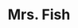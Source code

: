 ---
layout: place
title: "Mrs. Fish"
permalink: /california/los-angeles/mrs-fish.html
stateAbbr: CA
stateName: California
cityName: Los Angeles
place_id: ChIJITfiK7XHwoARG6IDkwlSETI
photos:
  - name: >-
      places/ChIJITfiK7XHwoARG6IDkwlSETI/photos/AeeoHcJqhBA6eS9MGWVy8gNJMOIJzyDr3JLHDgAmiexDqPB5M0USKjPsvbKhliEkm5Gdh1e7DIeybIJ77wIcwGVkSf5RMXKn9eRs76C-u5WglLn0pgHV5C_gHU3JOzL_oqXXprYD9GbK1ZKTusxActYv40_ocGWBG59rhzkjS86WdSPF282ZhFgsDxYi3JFG0sS2o19e94RVL5ptk73OSt4UYxRuXBpmwxQt2OjhsSEDfJBWukB6a7iyeUyLtR8KCcpZsCFZfkbk8-Ty705J6IqqerKkoW5IbDAiBG5gpYOXxSsghg
    widthPx: 4800
    heightPx: 3200
    authorAttributions:
      - displayName: Mrs. Fish
        uri: https://maps.google.com/maps/contrib/115781503777530652196
        photoUri: >-
          https://lh3.googleusercontent.com/a-/ALV-UjXGXFkS4rFfywSum4TVjF2GzZNgk2xBZJUtGMA9ARfhbMfdxps=s100-p-k-no-mo
    flagContentUri: >-
      https://www.google.com/local/imagery/report/?cb_client=maps_api_places.places_api&image_key=!1e10!2sAF1QipMteAhEL8jJMYrwqsPW3zAE36RFgjve9aeARGqF&hl=en-US
    googleMapsUri: >-
      https://www.google.com/maps/place//data=!3m4!1e2!3m2!1sAF1QipMteAhEL8jJMYrwqsPW3zAE36RFgjve9aeARGqF!2e10!4m2!3m1!1s0x80c2c7b52be23721:0x321152099303a21b
  - name: >-
      places/ChIJITfiK7XHwoARG6IDkwlSETI/photos/AeeoHcLepR1YekQm4FkWI-28vjZafVPMnZHbLN5dLbVCxE8nOI5wTnNUAGre0dcbFa08MAma8tsJeGsxkP6Sx5KuHnIcRF5UrHKpk7X3nRR1M4yX2Fpl2_bVpQYPXGTA399bHP24KW8e_kozmI9vzbvt5ZUT0eBLeVh--gSuzDdhPd1EsqkZRPNZNudtbqJv_Fl3_-JyB-UODhcvGhhUeJoyAVrpTlCWjhp2wSj5wGop3xaAMNAQURCG46sn2MUBpWoNkuwst6Pozc2CjCoyS1LobaM1psrtgPjRvYARryyRoVQWvg
    widthPx: 4550
    heightPx: 3172
    authorAttributions:
      - displayName: Mrs. Fish
        uri: https://maps.google.com/maps/contrib/115781503777530652196
        photoUri: >-
          https://lh3.googleusercontent.com/a-/ALV-UjXGXFkS4rFfywSum4TVjF2GzZNgk2xBZJUtGMA9ARfhbMfdxps=s100-p-k-no-mo
    flagContentUri: >-
      https://www.google.com/local/imagery/report/?cb_client=maps_api_places.places_api&image_key=!1e10!2sAF1QipPcfxMW2x4AQMUhysIrg6MjHnZVh8QTVg2nSF0k&hl=en-US
    googleMapsUri: >-
      https://www.google.com/maps/place//data=!3m4!1e2!3m2!1sAF1QipPcfxMW2x4AQMUhysIrg6MjHnZVh8QTVg2nSF0k!2e10!4m2!3m1!1s0x80c2c7b52be23721:0x321152099303a21b
  - name: >-
      places/ChIJITfiK7XHwoARG6IDkwlSETI/photos/AeeoHcJ81x8PzY97i3BvXN_MSQBoOcLDPjaltHVlUefKkDMb_SK_CNI4XqrJ-eE0ROFW3CzWWPNQFAFMD-H_lhbnhNiWFPF06vI9oAveQf_tMpUg2GjYq5PSKHg1O0VSPmn8QT_3u8bOE7jNaV1hgjwO3i_T92qMMv96gltN65Vnl0UHuPZmey1pH729tNykJPW96h_Q4byd4jg-DnGn5n8tUL1Xy1U_kyxcKtuNEZ6jKFNZ35N2coTdEn5KyxLW8byFCdYZOUUGrmiFELyBc20bWUdc7ysFkRRYFCalZZTBnkGlNaQ6fjTMy998RVYxm9etZnxBKmrMcnwePr4YoDoz3LPVnRGSGJhr-5nZjZhWFbrPLAZK3vVT_COsBk4eK26PdtOqu00bssPhQJ9dSvf7U0fJp_u3D1sXmIg1AYL-EI2QwNmo
    widthPx: 4800
    heightPx: 2700
    authorAttributions:
      - displayName: Amanda Lac
        uri: https://maps.google.com/maps/contrib/107555876836272409942
        photoUri: >-
          https://lh3.googleusercontent.com/a-/ALV-UjWe2KtB7S9CB-j4e7one81PQ8KoA2jXk5rs1XzPWeFieQdwaOEB=s100-p-k-no-mo
    flagContentUri: >-
      https://www.google.com/local/imagery/report/?cb_client=maps_api_places.places_api&image_key=!1e10!2sCIHM0ogKEICAgMCwyoj3-QE&hl=en-US
    googleMapsUri: >-
      https://www.google.com/maps/place//data=!3m4!1e2!3m2!1sCIHM0ogKEICAgMCwyoj3-QE!2e10!4m2!3m1!1s0x80c2c7b52be23721:0x321152099303a21b
  - name: >-
      places/ChIJITfiK7XHwoARG6IDkwlSETI/photos/AeeoHcIhQ6FpezoXGMDPCPviDn7NB5K0i4UVa1pKgt7mAnAzhZCyTev1rfGOkb9caYBnEN9F42zRQj98X3zZZ4pI4Px74CGcaOKV91WGe5tGHHAxz8x4a3WM7IyLoTOSk1Eu6d1r2g3zDvDYq511w1zvlN-iaTVIRrXve3NB-y6VDjEMka_yaZiGA2ESpFrJ5wAul591J4VdnfsZI3tAo2Uuy19xZ5hXgtC1tAVc1HZJmBd8mhsRyvcEElSMAq2fYgtQIno_Jx2yRVwh_y1sa2aNBTzEPhKt3a6s8JYkfo6slQfFS9GsHgOh2x-OWR-Ktly439ium7p4ufn8sQKi_MWGRykWFoxZl9R2fYU7ChxtjR3D5NE8PgQUL7N5IEu6pmA6BE54bCe38MAX8Eera54ACzkR3e36QkpTGWWz7GoQ7TSjaQ
    widthPx: 3024
    heightPx: 4032
    authorAttributions:
      - displayName: Chaz Nezha
        uri: https://maps.google.com/maps/contrib/116327708800027590391
        photoUri: >-
          https://lh3.googleusercontent.com/a-/ALV-UjWSKmEe1RufuGCLiSlCwUHxSn9IpaaQPA_JOOkNo43VCjBsD551=s100-p-k-no-mo
    flagContentUri: >-
      https://www.google.com/local/imagery/report/?cb_client=maps_api_places.places_api&image_key=!1e10!2sCIHM0ogKEICAgMDA4NKqYA&hl=en-US
    googleMapsUri: >-
      https://www.google.com/maps/place//data=!3m4!1e2!3m2!1sCIHM0ogKEICAgMDA4NKqYA!2e10!4m2!3m1!1s0x80c2c7b52be23721:0x321152099303a21b
  - name: >-
      places/ChIJITfiK7XHwoARG6IDkwlSETI/photos/AeeoHcJsn_d3BXyl-Tzg2wvClodVnL_fwujYbdvj-_xsPFFAegu1upkRHvvjK9q-UxtrGOh7_ygxCNvZLGpv7YLAtTkjB6KMa3sH4UpVkr7BLna5dHcDJiY75_BZ5Df5Z7y2iNEqygNZfITYtcIZdfjvraN-KaSOf4BSZ2girO0c7-Km-ENNC9EMogOMbD60pYG11cEXfX1hT_CnoVb_Q9_Asxohz1gIuh_ZtVFsxf6I4ueudZN3uw1EBNTMMo-RCMe3p4zBFSrv9Fd5SxMbKQTnrMVy1Sx62MqpraeskZDiLHFEZrUVg8wFH0i-5zvqrdWJcnc11h5jLHqShZQ8NYpP-sWKKgX6XnRJCWEWdGpzRClPReXXH_tC0gICg0ptbooSy_PlgfYa4g161trrIK9GDeTB2QoJFB0QgbnVqjTJ7Xw
    widthPx: 4000
    heightPx: 2252
    authorAttributions:
      - displayName: Jo Max
        uri: https://maps.google.com/maps/contrib/118346101002945333294
        photoUri: >-
          https://lh3.googleusercontent.com/a/ACg8ocL9r9VyzhMLo6GWj73eS9-xqv2cSQ56VWKX3BWQnY5WUa7UvA=s100-p-k-no-mo
    flagContentUri: >-
      https://www.google.com/local/imagery/report/?cb_client=maps_api_places.places_api&image_key=!1e10!2sCIHM0ogKEICAgICzkeCKDg&hl=en-US
    googleMapsUri: >-
      https://www.google.com/maps/place//data=!3m4!1e2!3m2!1sCIHM0ogKEICAgICzkeCKDg!2e10!4m2!3m1!1s0x80c2c7b52be23721:0x321152099303a21b
  - name: >-
      places/ChIJITfiK7XHwoARG6IDkwlSETI/photos/AeeoHcLh3UXzD0VEiREfqUYYKItuU60tlcJFhF9fhTmlI-nfhV72jLncIuw75dcL5bsNG7gfbQXLO8wgkX6KE887dJnLQZ20wD9wxEE5KG3vPL0AABkM7O9JeQ8Rg4bbPWluyhATOE0ZSRfbOthwuWB2aMRclNtd57fX3QxUZxCJOtaHELk92dvOCox-ctbn5qu4gkL3aR5euQiDu9UVsBaeVlZNasJfsCvj4PRJ-QqxkdImsozr-AUWg1dILU9KaYktDPkR-DvRgO4eNjGraoj6XzLfvzKeHqTazYnYeIUzK9eqzhPqGg9OLNJwtaV0x1NqQ8rvTvk8MHm4IsqwbxXOUIG1IeCoI3ete-C8JUCuJ2h7xvSI_9-I-KSWLbRB5kRK3B2yiNqA_Q_8aQT8qhg2fn6FpmbeLBxhbi-iZqt5yzpo9j2z
    widthPx: 4000
    heightPx: 2252
    authorAttributions:
      - displayName: E. Dominic Black
        uri: https://maps.google.com/maps/contrib/113056801039421773205
        photoUri: >-
          https://lh3.googleusercontent.com/a-/ALV-UjVjPTf7nVLcI6vOOWe9_BjR7dfv08M7-VkndUkJkiVauQj-T9BV=s100-p-k-no-mo
    flagContentUri: >-
      https://www.google.com/local/imagery/report/?cb_client=maps_api_places.places_api&image_key=!1e10!2sCIHM0ogKEICAgICr_p7U2QE&hl=en-US
    googleMapsUri: >-
      https://www.google.com/maps/place//data=!3m4!1e2!3m2!1sCIHM0ogKEICAgICr_p7U2QE!2e10!4m2!3m1!1s0x80c2c7b52be23721:0x321152099303a21b
  - name: >-
      places/ChIJITfiK7XHwoARG6IDkwlSETI/photos/AeeoHcJvC2OUk1F3tvIHzuEietX_E4QNOCoKMD9H-rDzvzRL3ThMJ4ZEqNNFF6krEUHEPhqrFLaTxwfkFPAdRkWquGHin09DsO1ePrV-O8T-kCpodbVUSC8_RfN1HuNsDFpYEqofh_mHz-uraYOUuqoGrBy7h7D04TtaGcJXjolaVnk7yzxYn8kGdKJWRX5RZLffzOqSi3T61j00N1iw108nL2Wzey1q6dJHH_SLAOlPl2y4S2rpzm0-nDOT_KitmJlStJj1ugIBkmozxJZJsjgvsZT1-4aQr76rM4wCndWQELf1a_EVNGnGwZm32LXFuwta58vUiKpMJ9zrBA4JOjcYQaeJgnT2_hdKEKftD71GVtrUU5prySjeRHwZGX_26Ipchl3yVcwr4Ot6mYOWxqYmGhDQhiueEHziAXKFe1HPTru2tQgc
    widthPx: 1000
    heightPx: 667
    authorAttributions:
      - displayName: William Cardoza
        uri: https://maps.google.com/maps/contrib/117828086802064938037
        photoUri: >-
          https://lh3.googleusercontent.com/a/ACg8ocKAaj4G8bilAgieweIznzRuoZMKvQaufLR6EmIjlZHplDlfSA=s100-p-k-no-mo
    flagContentUri: >-
      https://www.google.com/local/imagery/report/?cb_client=maps_api_places.places_api&image_key=!1e10!2sCIHM0ogKEICAgIDj6eeS_QE&hl=en-US
    googleMapsUri: >-
      https://www.google.com/maps/place//data=!3m4!1e2!3m2!1sCIHM0ogKEICAgIDj6eeS_QE!2e10!4m2!3m1!1s0x80c2c7b52be23721:0x321152099303a21b
  - name: >-
      places/ChIJITfiK7XHwoARG6IDkwlSETI/photos/AeeoHcKYgVU9_sJVEB6Q0jV5mg8vWezuVh5pzOdTGqJ4Pyi4p6lqXhMdy_6T9SHERglpe67t6cC8iMrqWM_ELi14WhTARibt5GWJ2V1t8EPOY-wghjYbj8jfl1z3LCazaomntLJchygeMD_qYSlQ_1i8MMYLllGRN3X7A5IDvBOgRszOT4eYHP_AbwJxEKV9FzA0V54sPCKxDF55OqM5qgg6Fwrh3CECfh9cq8BhhykLFDf9J0NhcEX1EsLFJEy8kctvWU_Z6S8HRhgRc0iGWYOSpV_0sgzq51QbgglYWoX8Y0C9NQ
    widthPx: 4757
    heightPx: 3336
    authorAttributions:
      - displayName: Mrs. Fish
        uri: https://maps.google.com/maps/contrib/115781503777530652196
        photoUri: >-
          https://lh3.googleusercontent.com/a-/ALV-UjXGXFkS4rFfywSum4TVjF2GzZNgk2xBZJUtGMA9ARfhbMfdxps=s100-p-k-no-mo
    flagContentUri: >-
      https://www.google.com/local/imagery/report/?cb_client=maps_api_places.places_api&image_key=!1e10!2sAF1QipMZxvXKNA3O4TisVoy1ReEPLden3cgX7spHuWvS&hl=en-US
    googleMapsUri: >-
      https://www.google.com/maps/place//data=!3m4!1e2!3m2!1sAF1QipMZxvXKNA3O4TisVoy1ReEPLden3cgX7spHuWvS!2e10!4m2!3m1!1s0x80c2c7b52be23721:0x321152099303a21b
  - name: >-
      places/ChIJITfiK7XHwoARG6IDkwlSETI/photos/AeeoHcKoo7poGOdkED6UzrE_1eLLflXNf_VocYYBkGRCu14ogoR2HDBXzecomKOjF7_ypwg-qaoqeAy5n-pq23CAGG22TTuzLzuuqh5lu9wV0J5u-w4GeZzHHHaNFD42cIejCArrqUegpIMMR3PWHmzp5fBC4vjDLCL8rRP8srce71ueqeu8oCutQxyYZSkoD4HnY_BbUsux8OqrpELLwS3UU1t_mhMyrYuq18Kc10wYO7y8b6NCJ2W6VPpCRoazLW0vAM1jjQREgTbhe53MwHvjESy1bT8EN0pygWylg2Q7we3_lg
    widthPx: 4527
    heightPx: 3648
    authorAttributions:
      - displayName: Mrs. Fish
        uri: https://maps.google.com/maps/contrib/115781503777530652196
        photoUri: >-
          https://lh3.googleusercontent.com/a-/ALV-UjXGXFkS4rFfywSum4TVjF2GzZNgk2xBZJUtGMA9ARfhbMfdxps=s100-p-k-no-mo
    flagContentUri: >-
      https://www.google.com/local/imagery/report/?cb_client=maps_api_places.places_api&image_key=!1e10!2sAF1QipOeaRaQb-xDfDgXOgHhlsHWibUPy7RXToNdPI-n&hl=en-US
    googleMapsUri: >-
      https://www.google.com/maps/place//data=!3m4!1e2!3m2!1sAF1QipOeaRaQb-xDfDgXOgHhlsHWibUPy7RXToNdPI-n!2e10!4m2!3m1!1s0x80c2c7b52be23721:0x321152099303a21b
  - name: >-
      places/ChIJITfiK7XHwoARG6IDkwlSETI/photos/AeeoHcKDJiNQnNAF9v4S053IFdjzPqpqUW7SajNeqCjat-liCSrSeRUQbWWsNylR2lhhqmc43k1lPpcX5fWxEKbCoNaCHid5MO0jCn08vOARsf7t8aqoUL5qUJ7PM5HnS9yPOWa6rA9L5FYgI4H1WEegQX7A501atH0LSWdlPYsxE2_8rJKqBIHVMeHkPluqXWa7VxdYDkIDCXfZJF4EEgQNjCfG9vxBcJ92FEjffqho2P04vhRB34fuI0PIZEoIBr0os2D3YIi_S8xSH1pkvJccmDXIzebAwWo3-w-fdN8sbf1CMacR-QSLH0mXwpnf8LPA8GhDwgJJXEcDMRSK2NyoySv6kVP68UaMdkwpX_jLG-RalsQazkG4vnhHAnVQ2npntmCryUwNXT7g4V6vCRoUrX-mV9cX_AvvHsRw3cNLuIDhii4
    widthPx: 3495
    heightPx: 2621
    authorAttributions:
      - displayName: Roy Cui
        uri: https://maps.google.com/maps/contrib/109531321803681212414
        photoUri: >-
          https://lh3.googleusercontent.com/a-/ALV-UjVI7LAxGd9Zn-iyvVtV-mdRUL8XG9T7Vldm67lt7edgOZ7zeY1b=s100-p-k-no-mo
    flagContentUri: >-
      https://www.google.com/local/imagery/report/?cb_client=maps_api_places.places_api&image_key=!1e10!2sCIHM0ogKEICAgICj1riL7wE&hl=en-US
    googleMapsUri: >-
      https://www.google.com/maps/place//data=!3m4!1e2!3m2!1sCIHM0ogKEICAgICj1riL7wE!2e10!4m2!3m1!1s0x80c2c7b52be23721:0x321152099303a21b
address: 448 S Hill St, Los Angeles, CA 90013, USA
street: 448 S Hill St
city: Los Angeles
state: CA
zip: '90013'
country: USA
neighborhood: Downtown Los Angeles
latitude: '34.048889'
longitude: '-118.251490'
accessibility_options:
  wheelchairAccessibleParking: true
  wheelchairAccessibleEntrance: false
  wheelchairAccessibleRestroom: true
  wheelchairAccessibleSeating: true
business_status: OPERATIONAL
name: Mrs. Fish
google_maps_links:
  directionsUri: >-
    https://www.google.com/maps/dir//''/data=!4m7!4m6!1m1!4e2!1m2!1m1!1s0x80c2c7b52be23721:0x321152099303a21b!3e0
  placeUri: https://maps.google.com/?cid=3607754977575150107
  writeAReviewUri: >-
    https://www.google.com/maps/place//data=!4m3!3m2!1s0x80c2c7b52be23721:0x321152099303a21b!12e1
  reviewsUri: >-
    https://www.google.com/maps/place//data=!4m4!3m3!1s0x80c2c7b52be23721:0x321152099303a21b!9m1!1b1
  photosUri: >-
    https://www.google.com/maps/place//data=!4m3!3m2!1s0x80c2c7b52be23721:0x321152099303a21b!10e5
primary_type: Restaurant
opening_hours:
  regular: null
  current: null
secondary_opening_hours:
  regular:
    weekdayDescriptions: null
    type: null
  current:
    weekdayDescriptions: null
    type: null
phone: (213) 873-4444
price_level: PRICE_LEVEL_MODERATE
price_range: $50 &ndash; $100
rating: '4.4'
rating_count: 818
website: http://www.mrsfish.com/
description: >-
  Japanese plates, sushi & whisky are presented in a contemporary space accented
  by colorful artwork.
reviews:
  - name: >-
      places/ChIJITfiK7XHwoARG6IDkwlSETI/reviews/ChZDSUhNMG9nS0VJQ0FnTURBNE5MS2R3EAE
    relativePublishTimeDescription: 2 months ago
    rating: 5
    text:
      text: >-
        A very trendy and bustling spot! While waiting for our table at Mrs.
        Fish, we enjoyed a drink at their sister restaurant, Perch—a great
        option I’d recommend. Parking can be tricky, but we got lucky with a
        metered spot right across the street. I'll let the photos speak for
        themselves—we ordered the chef’s tasting menu along with a few extra
        dishes. I couldn’t resist capturing plenty of content!
      languageCode: en
    originalText:
      text: >-
        A very trendy and bustling spot! While waiting for our table at Mrs.
        Fish, we enjoyed a drink at their sister restaurant, Perch—a great
        option I’d recommend. Parking can be tricky, but we got lucky with a
        metered spot right across the street. I'll let the photos speak for
        themselves—we ordered the chef’s tasting menu along with a few extra
        dishes. I couldn’t resist capturing plenty of content!
      languageCode: en
    authorAttribution:
      displayName: Chaz Nezha
      uri: https://www.google.com/maps/contrib/116327708800027590391/reviews
      photoUri: >-
        https://lh3.googleusercontent.com/a-/ALV-UjWSKmEe1RufuGCLiSlCwUHxSn9IpaaQPA_JOOkNo43VCjBsD551=s128-c0x00000000-cc-rp-mo-ba6
    publishTime: '2025-02-06T05:09:32.890152Z'
    flagContentUri: >-
      https://www.google.com/local/review/rap/report?postId=ChZDSUhNMG9nS0VJQ0FnTURBNE5MS2R3EAE&d=17924085&t=1
    googleMapsUri: >-
      https://www.google.com/maps/reviews/data=!4m6!14m5!1m4!2m3!1sChZDSUhNMG9nS0VJQ0FnTURBNE5MS2R3EAE!2m1!1s0x80c2c7b52be23721:0x321152099303a21b
  - name: >-
      places/ChIJITfiK7XHwoARG6IDkwlSETI/reviews/ChZDSUhNMG9nS0VJQ0FnTUN3N3ZqTlF3EAE
    relativePublishTimeDescription: 3 weeks ago
    rating: 5
    text:
      text: >-
        Omg the best experience I have had by far in a bar in DTLA . Going in I
        was welcomed by the lovely security Jeremy who talked to me about their
        bars and the bartender Yutajaro. He made the most delightful cocktails
        whiskey drinks ever. He is patient and very knowledgeable about flavors
        and alcohol. He knew how to balance each ingredient and made my husband
        feel so special for his birthday ! A 10/10 . Thank you so much to all
        the beautiful staff. Lots of steps to go up and down worth it with the
        fish tanks and decor .
      languageCode: en
    originalText:
      text: >-
        Omg the best experience I have had by far in a bar in DTLA . Going in I
        was welcomed by the lovely security Jeremy who talked to me about their
        bars and the bartender Yutajaro. He made the most delightful cocktails
        whiskey drinks ever. He is patient and very knowledgeable about flavors
        and alcohol. He knew how to balance each ingredient and made my husband
        feel so special for his birthday ! A 10/10 . Thank you so much to all
        the beautiful staff. Lots of steps to go up and down worth it with the
        fish tanks and decor .
      languageCode: en
    authorAttribution:
      displayName: Katherine Sanchez
      uri: https://www.google.com/maps/contrib/109720485911157222178/reviews
      photoUri: >-
        https://lh3.googleusercontent.com/a-/ALV-UjV9U40FmfxEAGKEQVCaEK1G6F4mgorNP_dnLDguHzAQ1B5YaXc2=s128-c0x00000000-cc-rp-mo-ba3
    publishTime: '2025-03-19T00:52:36.759552Z'
    flagContentUri: >-
      https://www.google.com/local/review/rap/report?postId=ChZDSUhNMG9nS0VJQ0FnTUN3N3ZqTlF3EAE&d=17924085&t=1
    googleMapsUri: >-
      https://www.google.com/maps/reviews/data=!4m6!14m5!1m4!2m3!1sChZDSUhNMG9nS0VJQ0FnTUN3N3ZqTlF3EAE!2m1!1s0x80c2c7b52be23721:0x321152099303a21b
  - name: >-
      places/ChIJITfiK7XHwoARG6IDkwlSETI/reviews/ChZDSUhNMG9nS0VJQ0FnSURfZ2ZIOVZnEAE
    relativePublishTimeDescription: 2 months ago
    rating: 4
    text:
      text: >-
        I came here for my birthday dinner! I had never heard of this place
        before. It's right next door to the Perch in Los AngeParking - street
        parking available if you're lucky, otherwise, I used valet. It was $15
        for valet and they have an app where you can request your car about 10
        min prior to you leaving. The restaurant seats you once your entire
        party is there. You can wait at the cute bar they have and order a drink
        while you wait. The decor inside is stunning! We were lucky at got to
        sit right under the fish tank. Service was OK. Everyone was friendly for
        the most part, but I did have them box my food and didn't end up
        receiving it when l left, they threw it away. I was very upset about
        that. Otherwise, it was a good experience. They let us bring in a cake
        from outside for my birthday. It's definitely worth a shot if you're in
        the area.


        Food and drink review:

        Chika: (5/5) delicious mocktail. Flavors blended well together.


        Spicy green beans: (4/5) I wanted to love them, but they were just Ok.
        They were very hard to chew, but had a nice kick to them.


        Salmon carpaccio: (4/5) These had great flavor but portion was tiny for
        the price.


        Rainbow roll, salmon avocado, and California roll: These were all
        delicious!! The fish was fresh and they were pretty big pieces.


        Karaage skewer: (5/5) These were yummy. They had good texture and
        flavor. Dipping sauce was tasty too. 3 in one serving for all skewers.

        Porkbelly skewer: (5/5) Super good! Great flavor.


        Shrimp skewer: (5/5) everyone devoured these ones fast!

        Seared tuna crispy rice: (5/5) These were my favorite.

        Omg so good and the sauce on top was delicious!


        Edamame: (5/5) Overall good flavor. The spicy chili one was yummy!


        Miso cod: (2/5) The fish was cooked well but was topped with some aioli
        sauce that killed the flavor. We ended up sending it back.


        Brisket: (4/5) This was super tasty! It was tender and flavors blended
        well together.


        Short rib: (5/5) This was bomb. My favorite dish. The potatoes and meat
        were a fantastic combo. l'd definitely order again.


        Pork belly ramen: (5/5) The broth was unique. I never tried ramen like
        that before. It was super good!
      languageCode: en
    originalText:
      text: >-
        I came here for my birthday dinner! I had never heard of this place
        before. It's right next door to the Perch in Los AngeParking - street
        parking available if you're lucky, otherwise, I used valet. It was $15
        for valet and they have an app where you can request your car about 10
        min prior to you leaving. The restaurant seats you once your entire
        party is there. You can wait at the cute bar they have and order a drink
        while you wait. The decor inside is stunning! We were lucky at got to
        sit right under the fish tank. Service was OK. Everyone was friendly for
        the most part, but I did have them box my food and didn't end up
        receiving it when l left, they threw it away. I was very upset about
        that. Otherwise, it was a good experience. They let us bring in a cake
        from outside for my birthday. It's definitely worth a shot if you're in
        the area.


        Food and drink review:

        Chika: (5/5) delicious mocktail. Flavors blended well together.


        Spicy green beans: (4/5) I wanted to love them, but they were just Ok.
        They were very hard to chew, but had a nice kick to them.


        Salmon carpaccio: (4/5) These had great flavor but portion was tiny for
        the price.


        Rainbow roll, salmon avocado, and California roll: These were all
        delicious!! The fish was fresh and they were pretty big pieces.


        Karaage skewer: (5/5) These were yummy. They had good texture and
        flavor. Dipping sauce was tasty too. 3 in one serving for all skewers.

        Porkbelly skewer: (5/5) Super good! Great flavor.


        Shrimp skewer: (5/5) everyone devoured these ones fast!

        Seared tuna crispy rice: (5/5) These were my favorite.

        Omg so good and the sauce on top was delicious!


        Edamame: (5/5) Overall good flavor. The spicy chili one was yummy!


        Miso cod: (2/5) The fish was cooked well but was topped with some aioli
        sauce that killed the flavor. We ended up sending it back.


        Brisket: (4/5) This was super tasty! It was tender and flavors blended
        well together.


        Short rib: (5/5) This was bomb. My favorite dish. The potatoes and meat
        were a fantastic combo. l'd definitely order again.


        Pork belly ramen: (5/5) The broth was unique. I never tried ramen like
        that before. It was super good!
      languageCode: en
    authorAttribution:
      displayName: kaloni sam
      uri: https://www.google.com/maps/contrib/116322199584570506576/reviews
      photoUri: >-
        https://lh3.googleusercontent.com/a-/ALV-UjWVASbUrivC_J53xpMEH2c4Fgb1X-nI-pyNhvN6aIG4pRTqwac=s128-c0x00000000-cc-rp-mo-ba4
    publishTime: '2025-01-24T17:07:21.116054Z'
    flagContentUri: >-
      https://www.google.com/local/review/rap/report?postId=ChZDSUhNMG9nS0VJQ0FnSURfZ2ZIOVZnEAE&d=17924085&t=1
    googleMapsUri: >-
      https://www.google.com/maps/reviews/data=!4m6!14m5!1m4!2m3!1sChZDSUhNMG9nS0VJQ0FnSURfZ2ZIOVZnEAE!2m1!1s0x80c2c7b52be23721:0x321152099303a21b
  - name: >-
      places/ChIJITfiK7XHwoARG6IDkwlSETI/reviews/ChRDSUhNMG9nS0VJQ0FnTUN3cmY0bBAB
    relativePublishTimeDescription: 3 weeks ago
    rating: 5
    text:
      text: >-
        The atmosphere is so beautiful and very relaxing.  I highly recommend
        this restaurant. The waiter was the sweetest 💕 very attentive.

        Drinks are delicious, and there's a variety to choose from.
      languageCode: en
    originalText:
      text: >-
        The atmosphere is so beautiful and very relaxing.  I highly recommend
        this restaurant. The waiter was the sweetest 💕 very attentive.

        Drinks are delicious, and there's a variety to choose from.
      languageCode: en
    authorAttribution:
      displayName: Jasmin Montenegro
      uri: https://www.google.com/maps/contrib/105142071025195998818/reviews
      photoUri: >-
        https://lh3.googleusercontent.com/a-/ALV-UjUufuo9OJmrZYG_gEzkuYFIWVVLF2MO0h--EeGz8NqngPhh6T4N=s128-c0x00000000-cc-rp-mo-ba2
    publishTime: '2025-03-20T13:50:23.017693Z'
    flagContentUri: >-
      https://www.google.com/local/review/rap/report?postId=ChRDSUhNMG9nS0VJQ0FnTUN3cmY0bBAB&d=17924085&t=1
    googleMapsUri: >-
      https://www.google.com/maps/reviews/data=!4m6!14m5!1m4!2m3!1sChRDSUhNMG9nS0VJQ0FnTUN3cmY0bBAB!2m1!1s0x80c2c7b52be23721:0x321152099303a21b
  - name: >-
      places/ChIJITfiK7XHwoARG6IDkwlSETI/reviews/ChdDSUhNMG9nS0VJQ0FnTUNJMy1QaXFnRRAB
    relativePublishTimeDescription: a week ago
    rating: 4
    text:
      text: >-
        This was my first time going after wanting to go for quite some time. We
        had drinks at Perch prior to our reservation at Mrs. Fish. The server
        was VERY knowledgeable about the menu and very helpful with making
        selections. The food selections were good. The drinks were nice.
        Desserts were amazing - I will think of wasabi and chocolate in a very
        different way. The sound system is quite nice. Good vibe in the place.
        The art is eclectic, but those fish tanks!
      languageCode: en
    originalText:
      text: >-
        This was my first time going after wanting to go for quite some time. We
        had drinks at Perch prior to our reservation at Mrs. Fish. The server
        was VERY knowledgeable about the menu and very helpful with making
        selections. The food selections were good. The drinks were nice.
        Desserts were amazing - I will think of wasabi and chocolate in a very
        different way. The sound system is quite nice. Good vibe in the place.
        The art is eclectic, but those fish tanks!
      languageCode: en
    authorAttribution:
      displayName: RJ Dyer
      uri: https://www.google.com/maps/contrib/107301715579015103354/reviews
      photoUri: >-
        https://lh3.googleusercontent.com/a/ACg8ocLGrLVzlAaD2ouxl_k5SGzT1dp8KPF3EuoMuL5AcKl53kCdSA=s128-c0x00000000-cc-rp-mo
    publishTime: '2025-04-05T21:07:01.971913Z'
    flagContentUri: >-
      https://www.google.com/local/review/rap/report?postId=ChdDSUhNMG9nS0VJQ0FnTUNJMy1QaXFnRRAB&d=17924085&t=1
    googleMapsUri: >-
      https://www.google.com/maps/reviews/data=!4m6!14m5!1m4!2m3!1sChdDSUhNMG9nS0VJQ0FnTUNJMy1QaXFnRRAB!2m1!1s0x80c2c7b52be23721:0x321152099303a21b
parking_options:
  paidStreetParking: true
  valetParking: true
payment_options:
  acceptsCreditCards: true
  acceptsDebitCards: true
  acceptsCashOnly: false
  acceptsNfc: true
allow_dogs: null
curbside_pickup: null
delivery: true
dine_in: true
good_for_children: true
good_for_groups: true
good_for_sports: false
live_music: true
menu_for_children: true
outdoor_seating: false
reservable: true
restroom: true
serves_beer: true
serves_breakfast: false
serves_brunch: false
serves_cocktails: true
serves_coffee: true
serves_dinner: true
serves_dessert: true
serves_lunch: false
serves_vegetarian_food: true
serves_wine: true
takeout: true

---